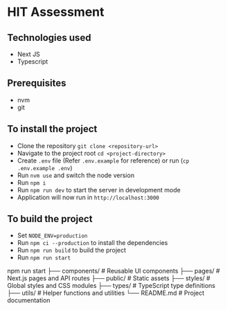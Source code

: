 # HIT Assessment

## Technologies used

- Next JS
- Typescript

## Prerequisites

- nvm
- git

## To install the project

- Clone the repository `git clone <repository-url>`
- Navigate to the project root `cd <project-directory>`
- Create `.env` file (Refer `.env.example` for reference) or run (`cp .env.example .env`)
- Run `nvm use` and switch the node version
- Run `npm i`
- Run `npm run dev` to start the server in development mode
- Application will now run in `http://localhost:3000`

## To build the project

- Set `NODE_ENV=production`
- Run `npm ci --production` to install the dependencies
- Run `npm run build` to build the project
- Run `npm run start`

npm run start
├── components/ # Reusable UI components
├── pages/ # Next.js pages and API routes
├── public/ # Static assets
├── styles/ # Global styles and CSS modules
├── types/ # TypeScript type definitions
├── utils/ # Helper functions and utilities
└── README.md # Project documentation
